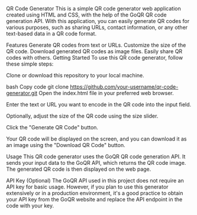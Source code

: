 QR Code Generator
This is a simple QR code generator web application created using HTML and CSS, with the help of the GoQR QR code generation API. With this application, you can easily generate QR codes for various purposes, such as sharing URLs, contact information, or any other text-based data in a QR code format.

Features
Generate QR codes from text or URLs.
Customize the size of the QR code.
Download generated QR codes as image files.
Easily share QR codes with others.
Getting Started
To use this QR code generator, follow these simple steps:

Clone or download this repository to your local machine.

bash
Copy code
git clone https://github.com/your-username/qr-code-generator.git
Open the index.html file in your preferred web browser.

Enter the text or URL you want to encode in the QR code into the input field.

Optionally, adjust the size of the QR code using the size slider.

Click the "Generate QR Code" button.

Your QR code will be displayed on the screen, and you can download it as an image using the "Download QR Code" button.

Usage
This QR code generator uses the GoQR QR code generation API. It sends your input data to the GoQR API, which returns the QR code image. The generated QR code is then displayed on the web page.

API Key (Optional)
The GoQR API used in this project does not require an API key for basic usage. However, if you plan to use this generator extensively or in a production environment, it's a good practice to obtain your API key from the GoQR website and replace the API endpoint in the code with your key.
